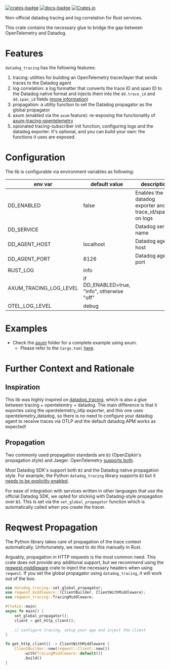 [![crates-badge]](https://crates.io/crates/datadog_tracing)
[![docs-badge]](https://docs.rs/datadog_tracing)
[![Crates.io](https://img.shields.io/crates/l/datadog_tracing)](LICENSE)

Non-official datadog tracing and log correlation for Rust services.

This crate contains the necessary glue to bridge the gap between OpenTelemetry and Datadog.

# Features

`datadog_tracing` has the following features:
1. tracing: utilities for building an OpenTelemetry tracer/layer that sends traces to the Datadog agent
2. log correlation: a log formatter that converts the trace ID and span ID to the Datadog native format and injects them into the `dd.trace_id` and `dd.span_id` fields
   ([more information](https://docs.datadoghq.com/tracing/other_telemetry/connect_logs_and_traces/opentelemetry/))
3. propagation: a utility function to set the Datadog propagator as the global propagator
4. axum (enabled via the `axum` feature): re-exposing the functionality of [axum-tracing-opentelemetry](https://github.com/davidB/axum-tracing-opentelemetry)
5. opionated tracing-subscriber init function, configuring logs and the datadog exporter. It's optional, and you can build your own: the functions it uses are exposed. 


# Configuration

The lib is configurable via environment variables as following:

| env var                | default value                               | description                                               |
|------------------------|---------------------------------------------|-----------------------------------------------------------|
| DD_ENABLED             | false                                       | Enables the datadog exporter and trace_id/span_id on logs |
| DD_SERVICE             | <required>                                  | Datadog service name                                      |
| DD_AGENT_HOST          | localhost                                   | Datadog agent host                                        |
| DD_AGENT_PORT          | 8126                                        | Datadog agent port                                        |
| RUST_LOG               | info                                        |                                                           |
| AXUM_TRACING_LOG_LEVEL | if DD_ENABLED=true, "info", otherwise "off" |                                                           |
| OTEL_LOG_LEVEL         | debug                                       |                                                           |


# Examples

- Check the [axum](examples/axum/src/main.rs) folder for a complete example using axum.
  - Please refer to the `Cargo.toml` [here](https://github.com/will-bank/datadog_tracing/tree/main/examples/axum).

# Further Context and Rationale

## Inspiration

This lib was highly inspired on [datadog_tracing](https://github.com/will-bank/datadog_tracing),
which is also a glue between tracing + opentelemtry + datadog.
The main difference is that it exportes using the opentelemetry_otlp exporter, and this one uses opentelemetry_datadog,
so there is no need to configure your datadog agent to receive traces via OTLP and the default datadog APM works as expected! 


## Propagation

Two commonly used propagation standards are `B3` (OpenZipkin's propagation style)
and Jaeger. OpenTelemetry [supports both](https://opentelemetry.io/docs/reference/specification/context/api-propagators/#propagators-distribution).

Most Datadog SDK's support both `B3` and the Datadog native propagation style.
For example, the Python `datadog_tracing` library supports `B3` but it
[needs to be explicitly enabled](https://datadog_tracing.readthedocs.io/en/stable/configuration.html#DD_TRACE_PROPAGATION_STYLE).

For ease of integration with services written in other languages that use the official Datadog SDK,
we opted for sticking with Datadog-style propagation over `B3`. This is set via the
`set_global_propagator` function which is automatically called when you create the tracer.


# Reqwest Propagation
The Python library takes care of propagation of the trace context automatically.
Unfortunately, we need to do this manually in Rust.

Arguably, propagation in HTTP requests is the most common need.
This crate does not provide any additional support, but we recommend using
the [reqwest-middleware](https://crates.io/crates/reqwest-middleware) crate
to inject the necessary headers when using `reqwest`.
If you set the global propagator using `datadog_tracing`, it will work out of the box.

```rust
use datadog_tracing::set_global_propagator;
use reqwest_middleware::{ClientBuilder, ClientWithMiddleware};
use reqwest_tracing::TracingMiddleware;

#[tokio::main]
async fn main() {
    set_global_propagator();
    client = get_http_client();
    
    // configure tracing, setup your app and inject the client
}

fn get_http_client() -> ClientWithMiddleware {
    ClientBuilder::new(reqwest::Client::new())
        .with(TracingMiddleware::default())
        .build()
}
```

[crates-badge]: https://img.shields.io/crates/v/datadog_tracing.svg
[docs-badge]: https://docs.rs/datadog_tracing/badge.svg
